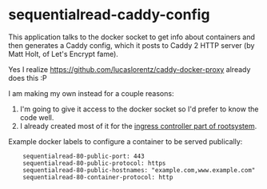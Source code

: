 
# sequentialread-caddy-config

This application talks to the docker socket to get info about containers and then
generates a Caddy config, which it posts to Caddy 2 HTTP server (by Matt Holt, of Let's Encrypt fame).

Yes I realize https://github.com/lucaslorentz/caddy-docker-proxy already does this :P 

I am making my own instead for a couple reasons: 

1. I'm going to give it access to the docker socket so I'd prefer to know the code well.
2. I already created most of it for the [ingress controller part of rootsystem](https://git.sequentialread.com/forest/rootsystem/src/master/automation/ingressController.go). 


Example docker labels to configure a container to be served publically:

```
	sequentialread-80-public-port: 443
	sequentialread-80-public-protocol: https
	sequentialread-80-public-hostnames: "example.com,www.example.com"
	sequentialread-80-container-protocol: http
```